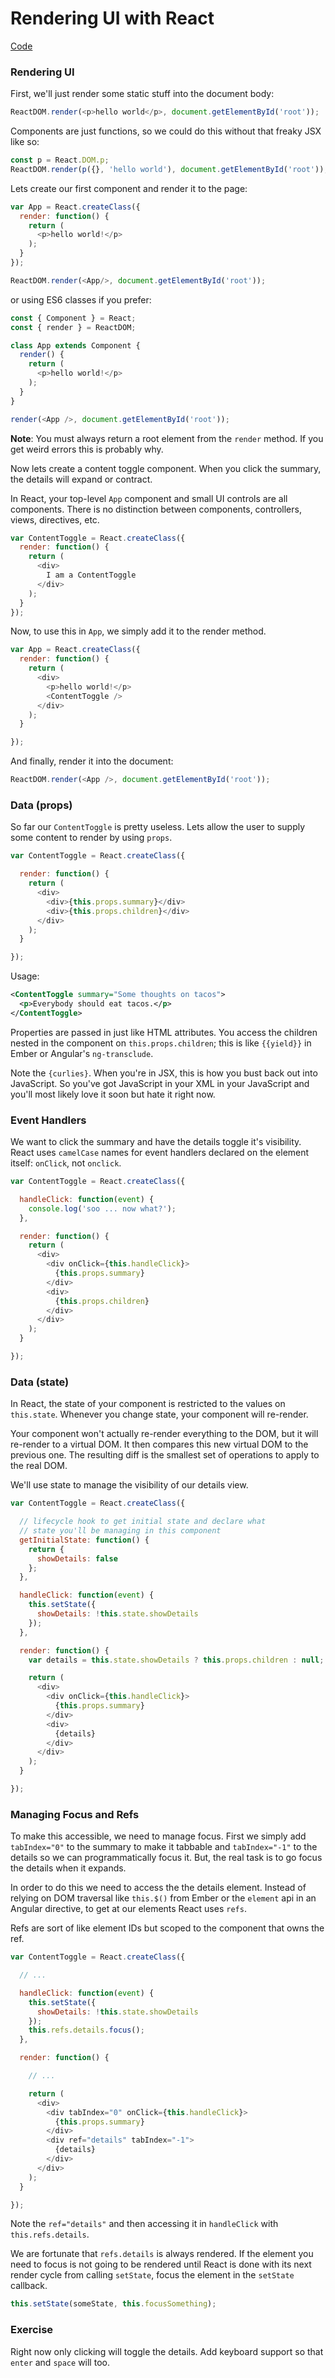 # Rendering UI with React

[Code](./code)

### Rendering UI

First, we'll just render some static stuff into the document body:

```js
ReactDOM.render(<p>hello world</p>, document.getElementById('root'));
```

Components are just functions, so we could do this without that freaky
JSX like so:

```js
const p = React.DOM.p;
ReactDOM.render(p({}, 'hello world'), document.getElementById('root'));
```

Lets create our first component and render it to the page:

```js
var App = React.createClass({
  render: function() {
    return (
      <p>hello world!</p>
    );
  }
});

ReactDOM.render(<App/>, document.getElementById('root'));
```

or using ES6 classes if you prefer:

```js
const { Component } = React;
const { render } = ReactDOM;

class App extends Component {
  render() {
    return (
      <p>hello world!</p>
    );
  }
}

render(<App />, document.getElementById('root'));
```

**Note**: You must always return a root element from the `render`
method. If you get weird errors this is probably why.

Now lets create a content toggle component. When you click the summary,
the details will expand or contract.

In React, your top-level `App` component and small UI controls are all
components. There is no distinction between components, controllers,
views, directives, etc.

```js
var ContentToggle = React.createClass({
  render: function() {
    return (
      <div>
        I am a ContentToggle
      </div>
    );
  }
});
```

Now, to use this in `App`, we simply add it to the render method.

```js
var App = React.createClass({
  render: function() {
    return (
      <div>
        <p>hello world!</p>
        <ContentToggle />
      </div>
    );
  }

});
```

And finally, render it into the document:

```js
ReactDOM.render(<App />, document.getElementById('root'));
```

### Data (props)

So far our `ContentToggle` is pretty useless. Lets allow the user to
supply some content to render by using `props`.

```js
var ContentToggle = React.createClass({

  render: function() {
    return (
      <div>
        <div>{this.props.summary}</div>
        <div>{this.props.children}</div>
      </div>
    );
  }

});
```

Usage:

```xml
<ContentToggle summary="Some thoughts on tacos">
  <p>Everybody should eat tacos.</p>
</ContentToggle>
```

Properties are passed in just like HTML attributes. You access the
children nested in the component on `this.props.children`; this
is like `{{yield}}` in Ember or Angular's `ng-transclude`.

Note the `{curlies}`. When you're in JSX, this is how you bust back out
into JavaScript. So you've got JavaScript in your XML in your JavaScript
and you'll most likely love it soon but hate it right now.

### Event Handlers

We want to click the summary and have the details toggle it's
visibility.  React uses `camelCase` names for event handlers declared on the
element itself: `onClick`, not `onclick`.

```js
var ContentToggle = React.createClass({

  handleClick: function(event) {
    console.log('soo ... now what?');
  },

  render: function() {
    return (
      <div>
        <div onClick={this.handleClick}>
          {this.props.summary}
        </div>
        <div>
          {this.props.children}
        </div>
      </div>
    );
  }

});
```

### Data (state)

In React, the state of your component is restricted to the values on
`this.state`. Whenever you change state, your component will re-render.

Your component won't actually re-render everything to the DOM, but it
will re-render to a virtual DOM. It then compares this new virtual DOM
to the previous one. The resulting diff is the smallest set of
operations to apply to the real DOM.

We'll use state to manage the visibility of our details view.

```js
var ContentToggle = React.createClass({

  // lifecycle hook to get initial state and declare what
  // state you'll be managing in this component
  getInitialState: function() {
    return {
      showDetails: false
    };
  },

  handleClick: function(event) {
    this.setState({
      showDetails: !this.state.showDetails
    });
  },

  render: function() {
    var details = this.state.showDetails ? this.props.children : null;

    return (
      <div>
        <div onClick={this.handleClick}>
          {this.props.summary}
        </div>
        <div>
          {details}
        </div>
      </div>
    );
  }

});
```

### Managing Focus and Refs

To make this accessible, we need to manage focus. First we simply add
`tabIndex="0"` to the summary to make it tabbable and `tabIndex="-1"` to
the details so we can programmatically focus it. But, the real task is
to go focus the details when it expands.

In order to do this we need to access the the details element. Instead
of relying on DOM traversal like `this.$()` from Ember or the `element`
api in an Angular directive, to get at our elements React uses `refs`.

Refs are sort of like element IDs but scoped to the component that owns
the ref.

```js
var ContentToggle = React.createClass({

  // ...

  handleClick: function(event) {
    this.setState({
      showDetails: !this.state.showDetails
    });
    this.refs.details.focus();
  },

  render: function() {

    // ...

    return (
      <div>
        <div tabIndex="0" onClick={this.handleClick}>
          {this.props.summary}
        </div>
        <div ref="details" tabIndex="-1">
          {details}
        </div>
      </div>
    );
  }

});
```

Note the `ref="details"` and then accessing it in `handleClick` with
`this.refs.details`.

We are fortunate that `refs.details` is always rendered. If the element
you need to focus is not going to be rendered until React is done with
its next render cycle from calling `setState`, focus the element in the
`setState` callback.

```js
this.setState(someState, this.focusSomething);
```

### Exercise

Right now only clicking will toggle the details. Add keyboard support so
that `enter` and `space` will too.
